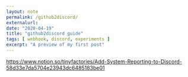 ```yaml
---
layout: note
permalink: /github2discord/
externalurl:
date: "2020-04-19"
title: "github2discord guide"
tags: [ webhook, discord, experiments ]
excerpt: "A preview of my first post"
---
```


https://www.notion.so/tinyfactories/Add-System-Reporting-to-Discord-58d33e7da5704e23943dc6485183be01
